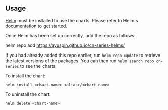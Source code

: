 ## Usage

[Helm](https://helm.sh) must be installed to use the charts.  Please refer to
Helm's [documentation](https://helm.sh/docs) to get started.

Once Helm has been set up correctly, add the repo as follows:

  helm repo add <repo-name> https://ayuspin.github.io/cn-series-helms/

If you had already added this repo earlier, run `helm repo update` to retrieve
the latest versions of the packages.  You can then run `helm search repo cn-series` to see the charts.

To install the chart:

    helm install <chart-name> <alias>/<chart-name>

To uninstall the chart:

    helm delete <chart-name>
